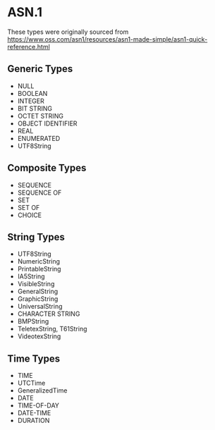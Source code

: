 # ASN.1

These types were originally sourced from https://www.oss.com/asn1/resources/asn1-made-simple/asn1-quick-reference.html

## Generic Types

* NULL
* BOOLEAN
* INTEGER
* BIT STRING
* OCTET STRING
* OBJECT IDENTIFIER
* REAL
* ENUMERATED
* UTF8String

## Composite Types

* SEQUENCE
* SEQUENCE OF
* SET
* SET OF
* CHOICE

## String Types

* UTF8String
* NumericString
* PrintableString
* IA5String
* VisibleString
* GeneralString
* GraphicString
* UniversalString
* CHARACTER STRING
* BMPString
* TeletexString, T61String
* VideotexString

## Time Types

* TIME
* UTCTime
* GeneralizedTime
* DATE
* TIME-OF-DAY
* DATE-TIME
* DURATION